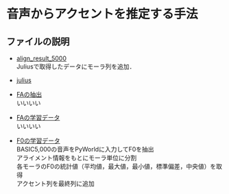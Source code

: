 # 音声からアクセントを推定する手法
## ファイルの説明
* [align_result_5000](./align_result_5000)<br>
Juliusで取得したデータにモーラ列を追加．<br>
* [julius](https://github.com/fujielab/fujielab_tools/tree/main/julius-alignment)<br>

* [FAの抽出](./align_result_5000)<br>
いいいい
* [FAの学習データ](./align_result_5000)<br>
いいいい
* [F0の学習データ](./f0_stac_sample2.py)<br>
BASIC5,000の音声をPyWorldに入力してF0を抽出<br>
アライメント情報をもとにモーラ単位に分割<br>
各モーラのF0の統計値（平均値，最大値，最小値，標準偏差，中央値）を取得<br>
アクセント列を最終列に追加<br>
